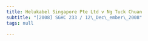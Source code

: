 ```yaml
---
title: Helukabel Singapore Pte Ltd v Ng Tuck Chuan
subtitle: "[2008] SGHC 233 / 12\_Dec\_ember\_2008"
tags: null

---
```



